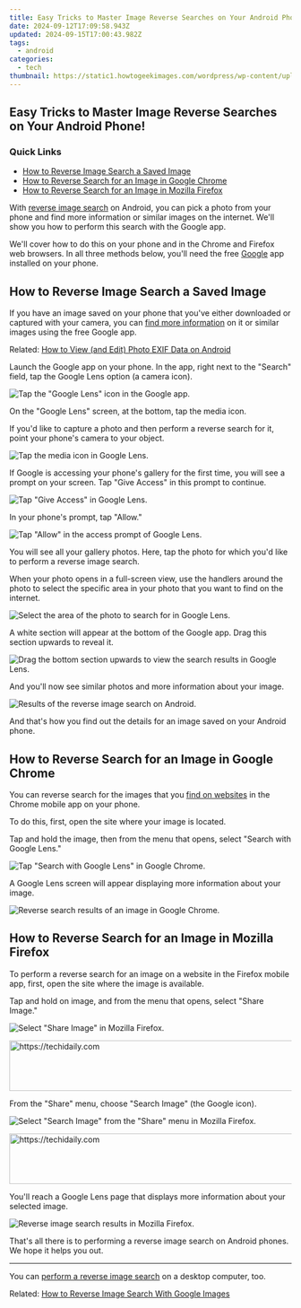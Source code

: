 ```yaml
---
title: Easy Tricks to Master Image Reverse Searches on Your Android Phone!
date: 2024-09-12T17:09:58.943Z
updated: 2024-09-15T17:00:43.982Z
tags:
  - android
categories:
  - tech
thumbnail: https://static1.howtogeekimages.com/wordpress/wp-content/uploads/2021/08/hands-photo-samsung-galaxy-s21-ultra.jpg
---
```


## Easy Tricks to Master Image Reverse Searches on Your Android Phone!

### Quick Links

* [How to Reverse Image Search a Saved Image](https://common-error.techidaily.com/maximizing-storage-solutions-for-insufficient-storage-available-messages/)
* [How to Reverse Search for an Image in Google Chrome](https://instagram-videos.techidaily.com/new-2024-approved-enhance-your-feed-editing-tall-videos-with-fcpx-expertise/)
* [How to Reverse Search for an Image in Mozilla Firefox](https://facebook-video-recording.techidaily.com/digital-expansion-social-story-downloader-for-2024/)

 With [reverse image search](https://article-tips.techidaily.com/2024-approved-how-to-make-a-3d-text-effect-in-photoshop/) on Android, you can pick a photo from your phone and find more information or similar images on the internet. We'll show you how to perform this search with the Google app.

 We'll cover how to do this on your phone and in the Chrome and Firefox web browsers. In all three methods below, you'll need the free [Google](https://www.anrdoezrs.net/links/3607085/type/dlg/sid/UUhtgUeUpU208930/https://play.google.com/store/apps/details?id=com.google.android.googlequicksearchbox) app installed on your phone.

##  How to Reverse Image Search a Saved Image

 If you have an image saved on your phone that you've either downloaded or captured with your camera, you can [find more information](https://some-knowledge.techidaily.com/updated-expert-insights-on-constructing-high-quality-srt-files/) on it or similar images using the free Google app.

Related: [How to View (and Edit) Photo EXIF Data on Android](https://some-knowledge.techidaily.com/updated-expert-insights-on-constructing-high-quality-srt-files/) 

 Launch the Google app on your phone. In the app, right next to the "Search" field, tap the Google Lens option (a camera icon).

![Tap the "Google Lens" icon in the Google app.](https://static1.howtogeekimages.com/wordpress/wp-content/uploads/2021/08/1-open-google-lens.png) 

 On the "Google Lens" screen, at the bottom, tap the media icon.

 If you'd like to capture a photo and then perform a reverse search for it, point your phone's camera to your object.

![Tap the media icon in Google Lens.](https://static1.howtogeekimages.com/wordpress/wp-content/uploads/2021/08/2-lens-media.png) 

 If Google is accessing your phone's gallery for the first time, you will see a prompt on your screen. Tap "Give Access" in this prompt to continue.

![Tap "Give Access" in Google Lens.](https://static1.howtogeekimages.com/wordpress/wp-content/uploads/2021/08/3-lens-photo-access.png) 

 In your phone's prompt, tap "Allow."

![Tap "Allow" in the access prompt of Google Lens.](https://static1.howtogeekimages.com/wordpress/wp-content/uploads/2021/08/4-allow-lens-photos.png) 

 You will see all your gallery photos. Here, tap the photo for which you'd like to perform a reverse image search.

 When your photo opens in a full-screen view, use the handlers around the photo to select the specific area in your photo that you want to find on the internet.

![Select the area of the photo to search for in Google Lens.](https://static1.howtogeekimages.com/wordpress/wp-content/uploads/2021/08/5-specify-photo-area.png) 

 A white section will appear at the bottom of the Google app. Drag this section upwards to reveal it.

![Drag the bottom section upwards to view the search results in Google Lens.](https://static1.howtogeekimages.com/wordpress/wp-content/uploads/2021/08/6-photo-information.png) 

 And you'll now see similar photos and more information about your image.

![Results of the reverse image search on Android.](https://static1.howtogeekimages.com/wordpress/wp-content/uploads/2021/08/7-reverse-search-results.png) 

 And that's how you find out the details for an image saved on your Android phone.

##  How to Reverse Search for an Image in Google Chrome

 You can reverse search for the images that you [find on websites](https://some-guidance.techidaily.com/trim-the-excess-a-beginners-guide-to-simple-video-cuts-in-windows-for-2024/) in the Chrome mobile app on your phone.

 To do this, first, open the site where your image is located.

 Tap and hold the image, then from the menu that opens, select "Search with Google Lens."

![Tap "Search with Google Lens" in Google Chrome.](https://static1.howtogeekimages.com/wordpress/wp-content/uploads/2021/08/8-search-with-google-lens.png) 

 A Google Lens screen will appear displaying more information about your image.

![Reverse search results of an image in Google Chrome.](https://static1.howtogeekimages.com/wordpress/wp-content/uploads/2021/08/9-lens-results.png) 

##  How to Reverse Search for an Image in Mozilla Firefox

 To perform a reverse search for an image on a website in the Firefox mobile app, first, open the site where the image is available.

 Tap and hold on image, and from the menu that opens, select "Share Image."

![Select "Share Image" in Mozilla Firefox.](https://static1.howtogeekimages.com/wordpress/wp-content/uploads/2021/08/10-share-image.png) 

<!-- affiliate ads begin -->
<a href="https://ephamedtechinc.pxf.io/c/5597632/2123511/26400" target="_top" id="2123511">
  <img src="//a.impactradius-go.com/display-ad/26400-2123511" border="0" alt="https://techidaily.com" width="728" height="90"/>
</a>
<img height="0" width="0" src="https://ephamedtechinc.pxf.io/i/5597632/2123511/26400" style="position:absolute;visibility:hidden;" border="0" />
<!-- affiliate ads end -->

 From the "Share" menu, choose "Search Image" (the Google icon).

![Select "Search Image" from the "Share" menu in Mozilla Firefox.](https://static1.howtogeekimages.com/wordpress/wp-content/uploads/2021/08/11-share-with-google.png) 

<!-- affiliate ads begin -->
<a href="https://aligracehair.sjv.io/c/5597632/2115921/19272" target="_top" id="2115921">
  <img src="//a.impactradius-go.com/display-ad/19272-2115921" border="0" alt="https://techidaily.com" width="728" height="90"/>
</a>
<img height="0" width="0" src="https://aligracehair.sjv.io/i/5597632/2115921/19272" style="position:absolute;visibility:hidden;" border="0" />
<!-- affiliate ads end -->

 You'll reach a Google Lens page that displays more information about your selected image.

![Reverse image search results in Mozilla Firefox.](https://static1.howtogeekimages.com/wordpress/wp-content/uploads/2021/08/12-image-results.png) 

 That's all there is to performing a reverse image search on Android phones. We hope it helps you out.

---

 You can [perform a reverse image search](https://extra-lessons.techidaily.com/expert-tips-on-syncing-gmail-and-zoom-for-remote-collaboration/) on a desktop computer, too.

Related: [How to Reverse Image Search With Google Images](https://extra-lessons.techidaily.com/expert-tips-on-syncing-gmail-and-zoom-for-remote-collaboration/)

<ins class="adsbygoogle"
     style="display:block"
     data-ad-format="autorelaxed"
     data-ad-client="ca-pub-7571918770474297"
     data-ad-slot="1223367746"></ins>

<ins class="adsbygoogle"
     style="display:block"
     data-ad-client="ca-pub-7571918770474297"
     data-ad-slot="8358498916"
     data-ad-format="auto"
     data-full-width-responsive="true"></ins>



